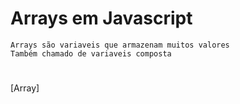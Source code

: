 # Arrays em Javascript
    Arrays são variaveis que armazenam muitos valores
    Também chamado de variaveis composta

#
[Array]